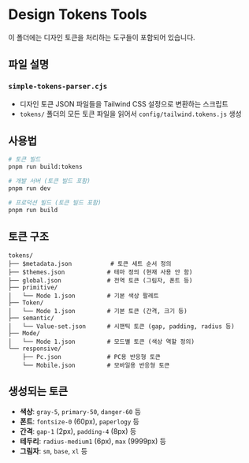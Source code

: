 # Design Tokens Tools

이 폴더에는 디자인 토큰을 처리하는 도구들이 포함되어 있습니다.

## 파일 설명

### `simple-tokens-parser.cjs`
- 디자인 토큰 JSON 파일들을 Tailwind CSS 설정으로 변환하는 스크립트
- `tokens/` 폴더의 모든 토큰 파일을 읽어서 `config/tailwind.tokens.js` 생성

## 사용법

```bash
# 토큰 빌드
pnpm run build:tokens

# 개발 서버 (토큰 빌드 포함)
pnpm run dev

# 프로덕션 빌드 (토큰 빌드 포함)
pnpm run build
```

## 토큰 구조

```
tokens/
├── $metadata.json           # 토큰 세트 순서 정의
├── $themes.json            # 테마 정의 (현재 사용 안 함)
├── global.json             # 전역 토큰 (그림자, 폰트 등)
├── primitive/
│   └── Mode 1.json         # 기본 색상 팔레트
├── Token/
│   └── Mode 1.json         # 기본 토큰 (간격, 크기 등)
├── semantic/
│   └── Value-set.json      # 시맨틱 토큰 (gap, padding, radius 등)
├── Mode/
│   └── Mode 1.json         # 모드별 토큰 (색상 역할 정의)
└── responsive/
    ├── Pc.json             # PC용 반응형 토큰
    └── Mobile.json         # 모바일용 반응형 토큰
```

## 생성되는 토큰

- **색상**: `gray-5`, `primary-50`, `danger-60` 등
- **폰트**: `fontsize-0` (60px), `paperlogy` 등
- **간격**: `gap-1` (2px), `padding-4` (8px) 등
- **테두리**: `radius-medium1` (6px), `max` (9999px) 등
- **그림자**: `sm`, `base`, `xl` 등